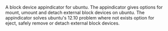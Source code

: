A block device appindicator for ubuntu. The appindicator gives options for mount, umount and detach external block devices on ubuntu.
The appindicator solves ubuntu's 12.10 problem where not exists option for eject, safely remove or detach external block devices.
